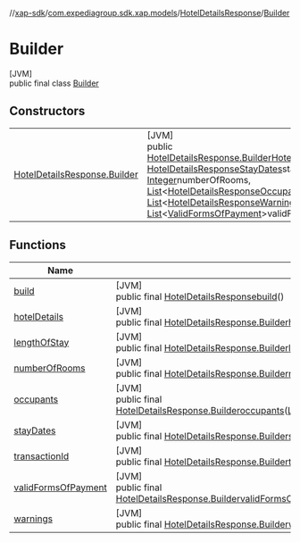 //[xap-sdk](../../../../index.md)/[com.expediagroup.sdk.xap.models](../../index.md)/[HotelDetailsResponse](../index.md)/[Builder](index.md)

# Builder

[JVM]\
public final class [Builder](index.md)

## Constructors

| | |
|---|---|
| [HotelDetailsResponse.Builder](-hotel-details-response.-builder.md) | [JVM]<br>public [HotelDetailsResponse.Builder](index.md)[HotelDetailsResponse.Builder](-hotel-details-response.-builder.md)([String](https://docs.oracle.com/javase/8/docs/api/java/lang/String.html)transactionId, [HotelDetailsResponseStayDates](../../-hotel-details-response-stay-dates/index.md)stayDates, [Integer](https://docs.oracle.com/javase/8/docs/api/java/lang/Integer.html)lengthOfStay, [Integer](https://docs.oracle.com/javase/8/docs/api/java/lang/Integer.html)numberOfRooms, [List](https://docs.oracle.com/javase/8/docs/api/java/util/List.html)&lt;[HotelDetailsResponseOccupantsInner](../../-hotel-details-response-occupants-inner/index.md)&gt;occupants, [Hotel](../../-hotel/index.md)hotelDetails, [List](https://docs.oracle.com/javase/8/docs/api/java/util/List.html)&lt;[HotelDetailsResponseWarningsInner](../../-hotel-details-response-warnings-inner/index.md)&gt;warnings, [List](https://docs.oracle.com/javase/8/docs/api/java/util/List.html)&lt;[ValidFormsOfPayment](../../-valid-forms-of-payment/index.md)&gt;validFormsOfPayment) |

## Functions

| Name | Summary |
|---|---|
| [build](build.md) | [JVM]<br>public final [HotelDetailsResponse](../index.md)[build](build.md)() |
| [hotelDetails](hotel-details.md) | [JVM]<br>public final [HotelDetailsResponse.Builder](index.md)[hotelDetails](hotel-details.md)([Hotel](../../-hotel/index.md)hotelDetails) |
| [lengthOfStay](length-of-stay.md) | [JVM]<br>public final [HotelDetailsResponse.Builder](index.md)[lengthOfStay](length-of-stay.md)([Integer](https://docs.oracle.com/javase/8/docs/api/java/lang/Integer.html)lengthOfStay) |
| [numberOfRooms](number-of-rooms.md) | [JVM]<br>public final [HotelDetailsResponse.Builder](index.md)[numberOfRooms](number-of-rooms.md)([Integer](https://docs.oracle.com/javase/8/docs/api/java/lang/Integer.html)numberOfRooms) |
| [occupants](occupants.md) | [JVM]<br>public final [HotelDetailsResponse.Builder](index.md)[occupants](occupants.md)([List](https://docs.oracle.com/javase/8/docs/api/java/util/List.html)&lt;[HotelDetailsResponseOccupantsInner](../../-hotel-details-response-occupants-inner/index.md)&gt;occupants) |
| [stayDates](stay-dates.md) | [JVM]<br>public final [HotelDetailsResponse.Builder](index.md)[stayDates](stay-dates.md)([HotelDetailsResponseStayDates](../../-hotel-details-response-stay-dates/index.md)stayDates) |
| [transactionId](transaction-id.md) | [JVM]<br>public final [HotelDetailsResponse.Builder](index.md)[transactionId](transaction-id.md)([String](https://docs.oracle.com/javase/8/docs/api/java/lang/String.html)transactionId) |
| [validFormsOfPayment](valid-forms-of-payment.md) | [JVM]<br>public final [HotelDetailsResponse.Builder](index.md)[validFormsOfPayment](valid-forms-of-payment.md)([List](https://docs.oracle.com/javase/8/docs/api/java/util/List.html)&lt;[ValidFormsOfPayment](../../-valid-forms-of-payment/index.md)&gt;validFormsOfPayment) |
| [warnings](warnings.md) | [JVM]<br>public final [HotelDetailsResponse.Builder](index.md)[warnings](warnings.md)([List](https://docs.oracle.com/javase/8/docs/api/java/util/List.html)&lt;[HotelDetailsResponseWarningsInner](../../-hotel-details-response-warnings-inner/index.md)&gt;warnings) |
